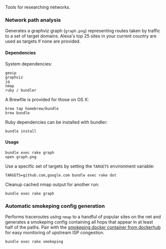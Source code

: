 Tools for researching networks.

### Network path analysis

Generates a graphviz graph (`graph.png`) representing routes taken by traffic to
a set of target domains. Alexa's top 25 sites in your current country are used
as targets if none are provided.

#### Dependencies

System dependencies:

    geoip
    graphviz
    jq
    nmap
    ruby / bundler

A Brewfile is provided for those on OS X:

    brew tap homebrew/bundle
    brew bundle

Ruby dependencies can be installed with bundler:

    bundle install

#### Usage

    bundle exec rake graph
    open graph.png

Use a specific set of targets by setting the `TARGETS` environment variable:

    TARGETS=github.com,google.com bundle exec rake dot

Cleanup cached nmap output for another run:

    bundle exec rake graph

### Automatic smokeping config generation

Performs traceroutes using `nmap` to a handful of popular sites on the net and
generates a smokeping config containing all hops that appear in at least half of
the paths. Pair with the [smokeping docker container from
dockerhub](https://registry.hub.docker.com/u/dperson/smokeping/) for easy
monitoring of upstream ISP congestion.

    bundle exec rake smokeping
